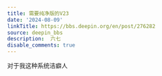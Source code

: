 ```yaml
---
title: 需要纯净版的V23
date: '2024-08-09'
linkTitle: https://bbs.deepin.org/en/post/276282
source: deepin_bbs
description:  六七 
disable_comments: true
---
```

对于我这种系统洁癖人
